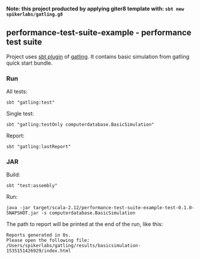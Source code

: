 **Note: this project producted by applying giter8 template with: `sbt new spikerlabs/gatling.g8`**

## performance-test-suite-example - performance test suite

Project uses [sbt plugin][sbtplugindoc] of [gatling][gatlingdoc].
It contains basic simulation from gatling quick start bundle.

[sbtplugindoc]: https://gatling.io/docs/current/extensions/sbt_plugin/
[gatlingdoc]: https://gatling.io/docs/current/advanced_tutorial/

### Run

All tests:
```
sbt "gatling:test"
```

Single test:
```
sbt "gatling:testOnly computerdatabase.BasicSimulation"
```

Report:
```
sbt "gatling:lastReport"
```

### JAR

Build:
```
sbt "test:assembly"
```

Run:
```
java -jar target/scala-2.12/performance-test-suite-example-test-0.1.0-SNAPSHOT.jar -s computerdatabase.BasicSimulation
```

The path to report will be printed at the end of the run, like this:
```
Reports generated in 0s.
Please open the following file: /Users/spikerlabs/gatling/results/basicsimulation-1535151426929/index.html
```
